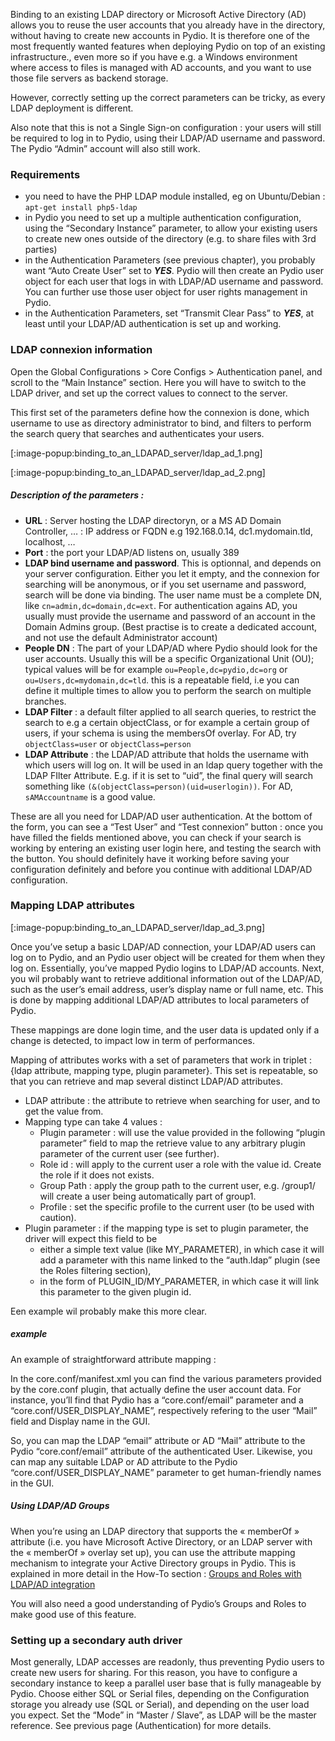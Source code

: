 Binding to an existing LDAP  directory or Microsoft Active Directory (AD)  allows you to reuse the user accounts that you already have in the directory, without having to create new accounts in Pydio. It is therefore  one of the most frequently wanted features  when deploying Pydio on top of an existing infrastructure., even more so if you have e.g. a Windows environment where access to files is managed with AD accounts, and you want to use those file servers as backend storage.

However, correctly setting up the correct parameters can be tricky, as every LDAP deployment is different.

Also note that this is not a Single Sign-on  configuration : your users will still be required  to log in to Pydio, using their LDAP/AD username and password. The Pydio “Admin” account will also still work.

 

### Requirements
+ you need to have the PHP LDAP module installed, eg  on Ubuntu/Debian : `apt-get install php5-ldap`
+ in Pydio you need to  set up a multiple authentication configuration, using the “Secondary Instance” parameter, to allow your existing users to create new ones outside of the directory (e.g. to share files with 3rd parties)
+ in the Authentication Parameters (see previous chapter), you probably want “Auto Create User” set to **_YES_**. Pydio will then create an Pydio user object for each user that logs in with LDAP/AD username and password. You can further use those user object for user rights management in Pydio.
+ in the Authentication Parameters, set  “Transmit Clear Pass” to **_YES_**, at least until your LDAP/AD authentication is set up and working.
 

### LDAP connexion information
Open the Global Configurations > Core Configs > Authentication panel, and scroll to the “Main Instance” section. Here you will have to switch to the LDAP driver, and set up the correct values to connect to the server.

This first set of the parameters define how the connexion is done, which username to use as directory administrator to bind, and filters to perform the search query that searches and authenticates  your users.

[:image-popup:binding_to_an_LDAPAD_server/ldap_ad_1.png]

[:image-popup:binding_to_an_LDAPAD_server/ldap_ad_2.png]

##### Description of the parameters :

+ **URL** : Server hosting the LDAP directoryn, or a MS AD Domain Controller, … : IP address or FQDN  e.g  192.168.0.14,  dc1.mydomain.tld, localhost, …
+ **Port** :  the port your LDAP/AD listens on, usually  389
+ **LDAP bind username and password**. This is optionnal, and depends on your server configuration. Either you let it empty, and the connexion for searching will be anonymous, or if you set username and password, search will be done via binding.
The user name must be a complete DN, like `cn=admin,dc=domain,dc=ext`.
For authentication agains AD, you usually must provide the username and password of an account in the Domain Admins group. (Best practise is to create a dedicated account, and not use the default Administrator account)
+ **People DN**  :  The part of your LDAP/AD where Pydio should look for the user accounts. Usually this will be a specific Organizational Unit (OU); typical values  will be for example `ou=People,dc=pydio,dc=org` or `ou=Users,dc=mydomain,dc=tld`.
this is a repeatable field, i.e you can define it multiple times to allow you to perform the search on multiple branches.
+ **LDAP Filter** : a default filter applied to all search queries, to restrict the search to e.g a certain objectClass, or for example a certain group of users, if your schema is using the membersOf overlay. For AD, try `objectClass=user` or `objectClass=person`
+ **LDAP Attribute** : the LDAP/AD attribute that holds the username with which users will log on.  It will be used in an ldap query together with the LDAP FIlter Attribute. E.g. if it is set to “uid”, the final query will search something like `(&(objectClass=person)(uid=userlogin))`.
For AD, `sAMAccountname` is a good value.

These are all you need for LDAP/AD user authentication. At the bottom of the form, you can see a “Test User” and “Test connexion” button : once you have filled the fields mentioned above, you can check if your search is working by entering an existing user login here, and testing the search with the button. You should definitely have it working before saving your configuration definitely and before you continue with additional LDAP/AD configuration.

 

### Mapping LDAP attributes

[:image-popup:binding_to_an_LDAPAD_server/ldap_ad_3.png]

Once you’ve setup a basic LDAP/AD connection, your LDAP/AD users can log on to Pydio, and an Pydio user object will be created for them when they log on. Essentially, you’ve mapped Pydio logins to LDAP/AD accounts. Next, you wil probably want to retrieve additional information out of the LDAP/AD, such as the user’s email address, user’s display name or full name, etc. This is done by mapping additional LDAP/AD attributes to local parameters of Pydio.

These mappings are done login time, and the user data is updated only if a change is detected, to impact low in term of performances.

Mapping of attributes works with a set of parameters  that work in triplet : {ldap attribute, mapping type, plugin parameter}. This set is repeatable, so that you can retrieve and map several distinct LDAP/AD attributes.

+ LDAP attribute : the attribute to retrieve when searching for user, and to get the value from. 
+ Mapping type can take 4 values :
    - Plugin parameter : will use the value provided in the following “plugin parameter” field to map the retrieve value to any arbitrary plugin parameter of the current user (see further).
    - Role id : will apply to the current user a role with the value id. Create the role if it does not exists.
    - Group Path : apply the group path to the current user, e.g. /group1/ will create a user being automatically part of group1.
    - Profile : set the specific profile to the current user (to be used with caution).
+ Plugin parameter : if the mapping type is set to plugin parameter, the driver will expect this field to be
    - either a simple text value (like MY_PARAMETER), in which case it will add a parameter with this name linked to the “auth.ldap” plugin (see the Roles filtering section),
    - in the form of PLUGIN_ID/MY_PARAMETER, in which case it will link this parameter to the given plugin id.

Een example wil probably make this more clear.

##### example

An example of straightforward attribute mapping :

In the core.conf/manifest.xml you can find the various parameters provided by the core.conf plugin, that actually define the user account data. For instance, you’ll find that Pydio has a “core.conf/email” parameter and a “core.conf/USER_DISPLAY_NAME”, respectively refering to the user “Mail” field and Display name in the GUI.

So, you can map the LDAP “email” attribute or AD “Mail” attribute to the Pydio “core.conf/email” attribute of the authenticated User. Likewise, you can map any suitable LDAP or AD attribute to the Pydio “core.conf/USER_DISPLAY_NAME” parameter to get human-friendly names in the GUI.

 

##### Using LDAP/AD Groups

When you’re using an LDAP directory that supports the « memberOf » attribute (i.e. you have Microsoft Active Directory, or an LDAP server with the « memberOf » overlay set up), you can use the attribute mapping mechanism to integrate your Active Directory groups in Pydio. This is explained in more detail in the How-To section : [Groups and Roles with LDAP/AD integration](https://pydio.com/en/docs/kb/authentication/groups-and-roles-ldapad-integration-v600)

You will also need a good understanding of Pydio’s Groups and Roles to make good use of this feature.

 

### Setting up a secondary auth driver
Most generally, LDAP accesses are readonly, thus preventing Pydio users to create new users for sharing. For this reason, you have to configure a secondary instance to keep a parallel user base that is fully manageable by Pydio. Choose either SQL or Serial files, depending on the Configuration storage you already use (SQL or Serial), and depending on the user load you expect. Set the “Mode” in “Master / Slave”, as LDAP will be the master reference. See previous page (Authentication) for more details.